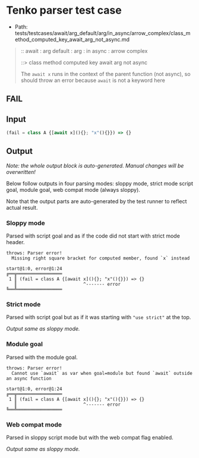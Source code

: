 # Tenko parser test case

- Path: tests/testcases/await/arg_default/arg/in_async/arrow_complex/class_method_computed_key_await_arg_not_async.md

> :: await : arg default : arg : in async : arrow complex
>
> ::> class method computed key await arg not async
>
> The `await x` runs in the context of the parent function (not async), so should throw an error because `await` is not a keyword here

## FAIL

## Input

`````js
(fail = class A {[await x](){}; "x"(){}}) => {}
`````

## Output

_Note: the whole output block is auto-generated. Manual changes will be overwritten!_

Below follow outputs in four parsing modes: sloppy mode, strict mode script goal, module goal, web compat mode (always sloppy).

Note that the output parts are auto-generated by the test runner to reflect actual result.

### Sloppy mode

Parsed with script goal and as if the code did not start with strict mode header.

`````
throws: Parser error!
  Missing right square bracket for computed member, found `x` instead

start@1:0, error@1:24
╔══╦═════════════════
 1 ║ (fail = class A {[await x](){}; "x"(){}}) => {}
   ║                         ^------- error
╚══╩═════════════════

`````

### Strict mode

Parsed with script goal but as if it was starting with `"use strict"` at the top.

_Output same as sloppy mode._

### Module goal

Parsed with the module goal.

`````
throws: Parser error!
  Cannot use `await` as var when goal=module but found `await` outside an async function

start@1:0, error@1:24
╔══╦═════════════════
 1 ║ (fail = class A {[await x](){}; "x"(){}}) => {}
   ║                         ^------- error
╚══╩═════════════════

`````


### Web compat mode

Parsed in sloppy script mode but with the web compat flag enabled.

_Output same as sloppy mode._
